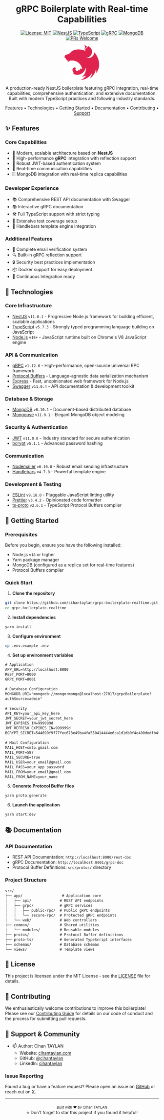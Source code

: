 <div align="center">
<h1>gRPC Boilerplate with Real-time Capabilities</h1>

[![License: MIT](https://img.shields.io/badge/License-MIT-yellow.svg)](https://opensource.org/licenses/MIT)
[![NestJS](https://img.shields.io/badge/NestJS-v11.0.1-red.svg)](https://nestjs.com/)
[![TypeScript](https://img.shields.io/badge/TypeScript-v5.7.3-blue.svg)](https://www.typescriptlang.org/)
[![gRPC](https://img.shields.io/badge/gRPC-v1.12.6-orange.svg)](https://grpc.io/)
[![MongoDB](https://img.shields.io/badge/MongoDB-v8.10.1-green.svg)](https://www.mongodb.com/)
[![PRs Welcome](https://img.shields.io/badge/PRs-welcome-brightgreen.svg)](http://makeapullrequest.com)

<p align="center">
  <img src="https://raw.githubusercontent.com/nestjs/docs.nestjs.com/master/src/assets/logo-small.svg" width="120" alt="Nest Logo" />
</p>

A production-ready NestJS boilerplate featuring gRPC integration, real-time capabilities, comprehensive authentication, and extensive documentation. Built with modern TypeScript practices and following industry standards.

[Features](#features) •
[Technologies](#technologies) •
[Getting Started](#getting-started) •
[Documentation](#documentation) •
[Contributing](#contributing) •
[Support](#support)

</div>

## ✨ Features

### Core Capabilities

- 🚀 Modern, scalable architecture based on **NestJS**
- 📡 High-performance **gRPC** integration with reflection support
- 🔐 Robust JWT-based authentication system
- 📱 Real-time communication capabilities
- 🗄️ MongoDB integration with real-time replica capabilities

### Developer Experience

- 📚 Comprehensive REST API documentation with Swagger
- 📚 Interactive gRPC documentation
- 🛠️ Full TypeScript support with strict typing
- 🧪 Extensive test coverage setup
- 📝 Handlebars template engine integration

### Additional Features

- 📧 Complete email verification system
- 🔍 Built-in gRPC reflection support
- 🔒 Security best practices implementation
- 📦 Docker support for easy deployment
- 🔄 Continuous Integration ready

## 🔧 Technologies

### Core Infrastructure

- [NestJS](https://nestjs.com/) `v11.0.1` - Progressive Node.js framework for building efficient, scalable applications
- [TypeScript](https://www.typescriptlang.org/) `v5.7.3` - Strongly typed programming language building on JavaScript
- [Node.js](https://nodejs.org/) `v18+` - JavaScript runtime built on Chrome's V8 JavaScript engine

### API & Communication

- [gRPC](https://grpc.io/) `v1.12.6` - High-performance, open-source universal RPC framework
- [Protocol Buffers](https://protobuf.dev/) - Language-agnostic data serialization mechanism
- [Express](https://expressjs.com/) - Fast, unopinionated web framework for Node.js
- [Swagger](https://swagger.io/) `v11.0.4` - API documentation & development toolkit

### Database & Storage

- [MongoDB](https://www.mongodb.com/) `v8.10.1` - Document-based distributed database
- [Mongoose](https://mongoosejs.com/) `v11.0.1` - Elegant MongoDB object modeling

### Security & Authentication

- [JWT](https://jwt.io/) `v11.0.0` - Industry standard for secure authentication
- [bcrypt](https://www.npmjs.com/package/bcrypt) `v5.1.1` - Advanced password hashing

### Communication

- [Nodemailer](https://nodemailer.com/) `v6.10.0` - Robust email sending infrastructure
- [Handlebars](https://handlebarsjs.com/) `v4.7.8` - Powerful template engine

### Development & Testing

- [ESLint](https://eslint.org/) `v9.18.0` - Pluggable JavaScript linting utility
- [Prettier](https://prettier.io/) `v3.4.2` - Opinionated code formatter
- [ts-proto](https://github.com/stephenh/ts-proto) `v2.6.1` - TypeScript Protocol Buffers compiler

## 🚀 Getting Started

### Prerequisites

Before you begin, ensure you have the following installed:

- Node.js `v18` or higher
- Yarn package manager
- MongoDB (configured as a replica set for real-time features)
- Protocol Buffers compiler

### Quick Start

1. **Clone the repository**

```bash
git clone https://github.com/cihantaylan/grpc-boilerplate-realtime.git
cd grpc-boilerplate-realtime
```

2. **Install dependencies**

```bash
yarn install
```

3. **Configure environment**

```bash
cp .env.example .env
```

4. **Set up environment variables**

```env
# Application
APP_URL=http://localhost:8000
REST_PORT=8000
GRPC_PORT=8001

# Database Configuration
MONGODB_URI="mongodb://mongo:mongo@localhost:27017/grpcBoilerplate?authSource=admin"

# Security
API_KEY=your_api_key_here
JWT_SECRET=your_jwt_secret_here
JWT_EXPIRES_IN=999999d
JWT_REFRESH_EXPIRES_IN=999999d
BCRYPT_SECRET=544690f9f77fec673e49ba4fa550414444e6ca1d1db0f4e480dedfb4f03c64cf

# Mail Configuration
MAIL_HOST=smtp.gmail.com
MAIL_PORT=587
MAIL_SECURE=true
MAIL_USER=your_email@gmail.com
MAIL_PASS=your_app_password
MAIL_FROM=your_email@gmail.com
MAIL_FROM_NAME=your_name
```

5. **Generate Protocol Buffer files**

```bash
yarn proto:generate
```

6. **Launch the application**

```bash
yarn start:dev
```

## 📚 Documentation

### API Documentation

- REST API Documentation: `http://localhost:8000/rest-doc`
- gRPC Documentation: `http://localhost:8001/grpc-doc`
- Protocol Buffer Definitions: `src/protos/` directory

### Project Structure

```
src/
├── app/                  # Application core
│   ├── api/             # REST API endpoints
│   ├── grpc/            # gRPC services
│   │   ├── public-rpc/  # Public gRPC endpoints
│   │   └── secure-rpc/  # Protected gRPC endpoints
│   └── web/             # Web controllers
├── common/              # Shared utilities
│   └── modules/         # Reusable modules
├── protos/              # Protocol Buffer definitions
├── proto-ts/            # Generated TypeScript interfaces
├── schemas/             # Database schemas
└── views/               # Template views
```

## 📝 License

This project is licensed under the MIT License - see the [LICENSE](LICENSE) file for details.

## 🤝 Contributing

We enthusiastically welcome contributions to improve this boilerplate! Please see our [Contributing Guide](CONTRIBUTING.md) for details on our code of conduct and the process for submitting pull requests.

## 💬 Support & Community

- 📫 Author: Cihan TAYLAN
  - Website: [cihantaylan.com](https://cihantaylan.com)
  - GitHub: [@cihantaylan](https://github.com/cihantaylan)
  - LinkedIn: [cihantaylan](https://www.linkedin.com/in/cihantaylan/)

### Issue Reporting

Found a bug or have a feature request? Please open an issue on [GitHub](https://github.com/cihanTAYLAN/grpc-boilerplate-realtime/issues) or reach out on [X](https://x.com/cihantaylan24).

---

<div align="center">
  <sub>Built with ❤️ by Cihan TAYLAN</sub>
  <br>
  ⭐ Don't forget to star this project if you found it helpful!
</div>
